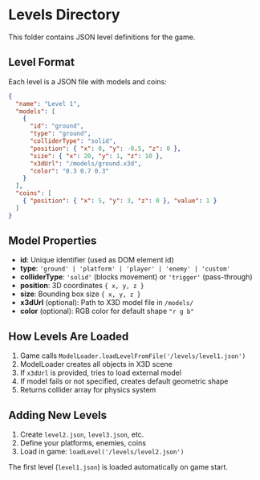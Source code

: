 # Levels Directory

This folder contains JSON level definitions for the game.

## Level Format

Each level is a JSON file with models and coins:

```json
{
  "name": "Level 1",
  "models": [
    {
      "id": "ground",
      "type": "ground",
      "colliderType": "solid",
      "position": { "x": 0, "y": -0.5, "z": 0 },
      "size": { "x": 20, "y": 1, "z": 10 },
      "x3dUrl": "/models/ground.x3d",
      "color": "0.3 0.7 0.3"
    }
  ],
  "coins": [
    { "position": { "x": 5, "y": 3, "z": 0 }, "value": 1 }
  ]
}
```

## Model Properties

- **id**: Unique identifier (used as DOM element id)
- **type**: `'ground' | 'platform' | 'player' | 'enemy' | 'custom'`
- **colliderType**: `'solid'` (blocks movement) or `'trigger'` (pass-through)
- **position**: 3D coordinates `{ x, y, z }`
- **size**: Bounding box size `{ x, y, z }`
- **x3dUrl** (optional): Path to X3D model file in `/models/`
- **color** (optional): RGB color for default shape `"r g b"`

## How Levels Are Loaded

1. Game calls `ModelLoader.loadLevelFromFile('/levels/level1.json')`
2. ModelLoader creates all objects in X3D scene
3. If `x3dUrl` is provided, tries to load external model
4. If model fails or not specified, creates default geometric shape
5. Returns collider array for physics system

## Adding New Levels

1. Create `level2.json`, `level3.json`, etc.
2. Define your platforms, enemies, coins
3. Load in game: `loadLevel('/levels/level2.json')`

The first level (`level1.json`) is loaded automatically on game start.
